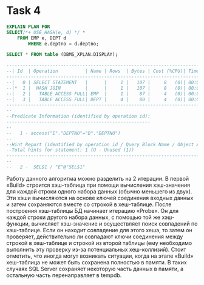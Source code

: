 # Task 4

```sql
EXPLAIN PLAN FOR
SELECT/*+ USE_HASH(e, d) */ *
    FROM EMP e, DEPT d
        WHERE e.deptno = d.deptno;

SELECT * FROM table (DBMS_XPLAN.DISPLAY);

-----------------------------------------------------------------------------
--| Id  | Operation          | Name | Rows  | Bytes | Cost (%CPU)| Time     |
-----------------------------------------------------------------------------
--|   0 | SELECT STATEMENT   |      |     1 |   107 |     8   (0)| 00:00:01 |
--|*  1 |  HASH JOIN         |      |     1 |   107 |     8   (0)| 00:00:01 |
--|   2 |   TABLE ACCESS FULL| EMP  |     1 |    87 |     4   (0)| 00:00:01 |
--|   3 |   TABLE ACCESS FULL| DEPT |     4 |    80 |     4   (0)| 00:00:01 |
-----------------------------------------------------------------------------
-- 
--Predicate Information (identified by operation id):
-----------------------------------------------------
-- 
--   1 - access("E"."DEPTNO"="D"."DEPTNO")
-- 
--Hint Report (identified by operation id / Query Block Name / Object Alias):
--Total hints for statement: 1 (U - Unused (1))
-----------------------------------------------------------------------------
-- 
--   2 -  SEL$1 / "E"@"SEL$1"
```
Работу данного алгоритма можно разделить на 2 итерации.
В первой «Build» строится хэш-таблица при помощи вычисления хэш-значения для 
каждой строки одного набора данных (обычно меньшего из двух). Эти хэши вычисляются 
на основе ключей соединения входных данных и затем сохраняются вместе со строкой в ​​хеш-таблице.
После построения хэш-таблицы БД начинает итерацию «Probe». 
Он для каждой строки другого набора данных, с помощью той же хэш-функции, 
вычисляет хэш-значение и осуществляет поиск совпадений по хэш-таблице. Если он находит 
совпадение для этого хеша, то затем он проверяет, действительно ли совпадают ключи соединения 
между строкой в хеш-таблице и строкой из второй таблицы (ему необходимо выполнить эту 
проверку из-за потенциальных хеш-коллизий).
Стоит отметить, что иногда могут возникать ситуации, когда на этапе 
«Build» хеш-таблица не может быть сохранена полностью в памяти. 
В таких случаях SQL Server сохраняет некоторую часть данных в памяти, 
а остальную часть перенаправляет в tempdb.
